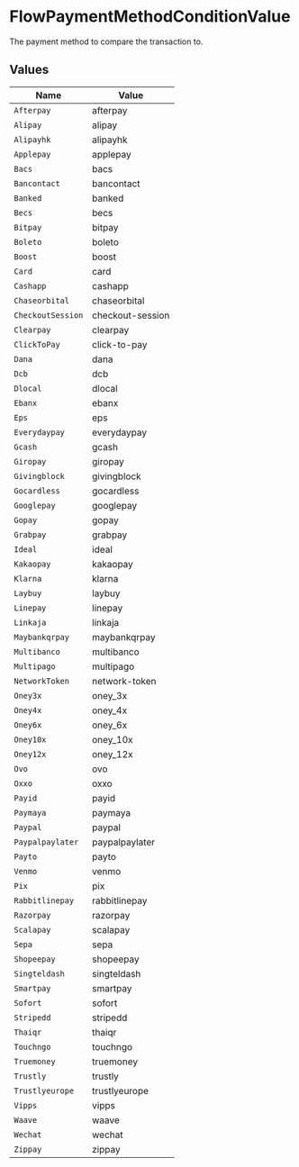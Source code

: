# FlowPaymentMethodConditionValue

The payment method to compare the transaction to.


## Values

| Name              | Value             |
| ----------------- | ----------------- |
| `Afterpay`        | afterpay          |
| `Alipay`          | alipay            |
| `Alipayhk`        | alipayhk          |
| `Applepay`        | applepay          |
| `Bacs`            | bacs              |
| `Bancontact`      | bancontact        |
| `Banked`          | banked            |
| `Becs`            | becs              |
| `Bitpay`          | bitpay            |
| `Boleto`          | boleto            |
| `Boost`           | boost             |
| `Card`            | card              |
| `Cashapp`         | cashapp           |
| `Chaseorbital`    | chaseorbital      |
| `CheckoutSession` | checkout-session  |
| `Clearpay`        | clearpay          |
| `ClickToPay`      | click-to-pay      |
| `Dana`            | dana              |
| `Dcb`             | dcb               |
| `Dlocal`          | dlocal            |
| `Ebanx`           | ebanx             |
| `Eps`             | eps               |
| `Everydaypay`     | everydaypay       |
| `Gcash`           | gcash             |
| `Giropay`         | giropay           |
| `Givingblock`     | givingblock       |
| `Gocardless`      | gocardless        |
| `Googlepay`       | googlepay         |
| `Gopay`           | gopay             |
| `Grabpay`         | grabpay           |
| `Ideal`           | ideal             |
| `Kakaopay`        | kakaopay          |
| `Klarna`          | klarna            |
| `Laybuy`          | laybuy            |
| `Linepay`         | linepay           |
| `Linkaja`         | linkaja           |
| `Maybankqrpay`    | maybankqrpay      |
| `Multibanco`      | multibanco        |
| `Multipago`       | multipago         |
| `NetworkToken`    | network-token     |
| `Oney3x`          | oney_3x           |
| `Oney4x`          | oney_4x           |
| `Oney6x`          | oney_6x           |
| `Oney10x`         | oney_10x          |
| `Oney12x`         | oney_12x          |
| `Ovo`             | ovo               |
| `Oxxo`            | oxxo              |
| `Payid`           | payid             |
| `Paymaya`         | paymaya           |
| `Paypal`          | paypal            |
| `Paypalpaylater`  | paypalpaylater    |
| `Payto`           | payto             |
| `Venmo`           | venmo             |
| `Pix`             | pix               |
| `Rabbitlinepay`   | rabbitlinepay     |
| `Razorpay`        | razorpay          |
| `Scalapay`        | scalapay          |
| `Sepa`            | sepa              |
| `Shopeepay`       | shopeepay         |
| `Singteldash`     | singteldash       |
| `Smartpay`        | smartpay          |
| `Sofort`          | sofort            |
| `Stripedd`        | stripedd          |
| `Thaiqr`          | thaiqr            |
| `Touchngo`        | touchngo          |
| `Truemoney`       | truemoney         |
| `Trustly`         | trustly           |
| `Trustlyeurope`   | trustlyeurope     |
| `Vipps`           | vipps             |
| `Waave`           | waave             |
| `Wechat`          | wechat            |
| `Zippay`          | zippay            |